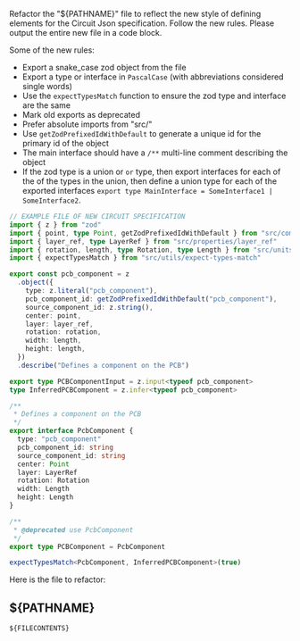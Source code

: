 Refactor the "${PATHNAME}" file to reflect the new style of defining elements
for the Circuit Json specification. Follow the new rules. Please output the
entire new file in a code block.

Some of the new rules:

- Export a snake_case zod object from the file
- Export a type or interface in `PascalCase` (with abbreviations considered single words)
- Use the `expectTypesMatch` function to ensure the zod type and interface are the same
- Mark old exports as deprecated
- Prefer absolute imports from "src/"
- Use `getZodPrefixedIdWithDefault` to generate a unique id for the primary id of the object
- The main interface should have a `/**` multi-line comment describing the object
- If the zod type is a union or `or` type, then export interfaces for each of the
  of the types in the union, then define a union type for each of the exported
  interfaces `export type MainInterface = SomeInterface1 | SomeInterface2`.

```ts
// EXAMPLE FILE OF NEW CIRCUIT SPECIFICATION
import { z } from "zod"
import { point, type Point, getZodPrefixedIdWithDefault } from "src/common"
import { layer_ref, type LayerRef } from "src/properties/layer_ref"
import { rotation, length, type Rotation, type Length } from "src/units"
import { expectTypesMatch } from "src/utils/expect-types-match"

export const pcb_component = z
  .object({
    type: z.literal("pcb_component"),
    pcb_component_id: getZodPrefixedIdWithDefault("pcb_component"),
    source_component_id: z.string(),
    center: point,
    layer: layer_ref,
    rotation: rotation,
    width: length,
    height: length,
  })
  .describe("Defines a component on the PCB")

export type PCBComponentInput = z.input<typeof pcb_component>
type InferredPCBComponent = z.infer<typeof pcb_component>

/**
 * Defines a component on the PCB
 */
export interface PcbComponent {
  type: "pcb_component"
  pcb_component_id: string
  source_component_id: string
  center: Point
  layer: LayerRef
  rotation: Rotation
  width: Length
  height: Length
}

/**
 * @deprecated use PcbComponent
 */
export type PCBComponent = PcbComponent

expectTypesMatch<PcbComponent, InferredPCBComponent>(true)
```

Here is the file to refactor:

## ${PATHNAME}

```ts
${FILECONTENTS}
```

